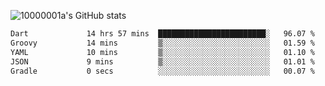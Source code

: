 ![10000001a's GitHub stats](https://github-readme-stats.vercel.app/api?username=10000001a&show_icons=true&theme=onedark&count_private=true)

<!-- [![Top Langs](https://github-readme-stats.vercel.app/api/top-langs/?username=10000001a&layout=compact&theme=onedark&langs_count=5)](https://github.com/anuraghazra/github-readme-stats) -->
<!--
**10000001a/10000001a** is a ✨ _special_ ✨ repository because its `README.md` (this file) appears on your GitHub profile.

Here are some ideas to get you started:

- 🔭 I’m currently working on ...
- 🌱 I’m currently learning ...
- 👯 I’m looking to collaborate on ...
- 🤔 I’m looking for help with ...
- 💬 Ask me about ...
- 📫 How to reach me: ...
- 😄 Pronouns: ...
- ⚡ Fun fact: ...
-->

<!--START_SECTION:waka-->

```txt
Dart             14 hrs 57 mins  ████████████████████████░   96.07 %
Groovy           14 mins         ▒░░░░░░░░░░░░░░░░░░░░░░░░   01.59 %
YAML             10 mins         ▒░░░░░░░░░░░░░░░░░░░░░░░░   01.10 %
JSON             9 mins          ▒░░░░░░░░░░░░░░░░░░░░░░░░   01.01 %
Gradle           0 secs          ░░░░░░░░░░░░░░░░░░░░░░░░░   00.07 %
```

<!--END_SECTION:waka-->
